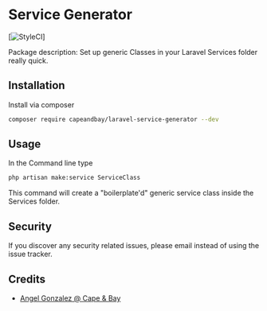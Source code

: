 # Service Generator

[![StyleCI](https://github.styleci.io/repos/316340354/shield?branch=main)]

Package description: Set up generic Classes in your Laravel Services folder really quick.

## Installation

Install via composer
```bash
composer require capeandbay/laravel-service-generator --dev
```

## Usage

In the Command line type

```bash
php artisan make:service ServiceClass
```
This command will create a "boilerplate'd" generic service class inside the Services folder.

## Security

If you discover any security related issues, please email 
instead of using the issue tracker.

## Credits

- [Angel Gonzalez @ Cape & Bay](https://capeandbay.com)

